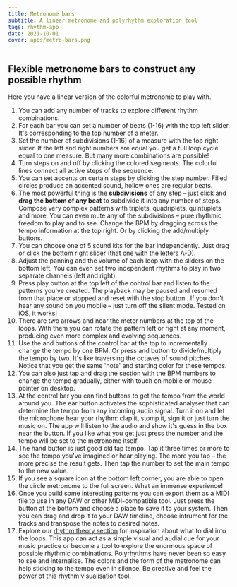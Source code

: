 ```yaml
---
title: Metronome bars
subtitle: A linear metronome and polyrhythm exploration tool
tags: rhythm-app
date: 2021-10-01
cover: apps/metro-bars.png
---
```



<beat-bars />

## Flexible metronome bars to construct any possible rhythm

Here you have a linear version of the colorful metronome to play with. 

1. You can add any number of tracks to explore different rhythm combinations.
2. For each bar you can set a number of beats (1-16) with the top left slider. It's corresponding to the top number of a meter.
3. Set the number of subdivisions (1-16) of a measure with the top right slider. If the left and right numbers are equal you get a full loop cycle equal to one measure. But many more combinations are possible!
4. Turn steps on and off by clicking the colored segments. The colorful lines connect all active steps of the sequence.
5. You can set accents on certain steps by clicking the step number. Filled circles produce an accented sound, hollow ones are regular beats.
6. The most powerful thing is the **subdivisions** of any step – just click and **drag the bottom of any beat** to subdivide it into any number of steps. Compose very complex patterns with triplets, quadriplets, quintuplets and more. You can even mute any of the subdivisions – pure rhythmic freedom to play and to see. Change the BPM by dragging across the tempo information at the top right. Or by clicking the add/multiply buttons.
7. You can choose one of 5 sound kits for the bar independently. Just drag or click the bottom right slider (that one with the letters A-D). 
8. Adjust the panning <mdi-pan-horizontal /> and the volume <la-volume-up /> of each loop with the sliders on the bottom left. You can even set two independent rhythms to play in two separate channels (left and right).
9. Press play button <la-play /> at the top left of the control bar and listen to the patterns you've created. The playback may be paused <la-pause /> and resumed from that place or stopped and reset with the stop button <la-stop />. If you don't hear any sound on you mobile – just turn off the silent mode. Tested on iOS, it works!
10. There are two arrows <la-angle-left /> and <la-angle-right /> near the meter numbers at the top of the loops. With them you can rotate the pattern left or right at any moment, producing even more complex and evolving sequences.
11. Use the <la-minus /> and <la-plus /> buttons of the control bar at the top to incrementally change the tempo by one BPM. Or press <la-slash /> and <la-times /> button to divide/multiply the tempo by two. It's like traversing the octaves of sound pitches. Notice that you get the same 'note' and starting color for these tempos.
12. You can also just tap and drag the section with the BPM numbers to change the tempo gradually, either with touch on mobile or mouse pointer on desktop.
13. At the control bar you can find buttons to get the tempo from the world around you. The ear button <tabler-ear /> activates the sophisticated analyser that can determine the tempo from any incoming audio signal. Turn it on and let the microphone hear your rhythm: clap it, stomp it, sign it or just turn the music on. The app will listen to the audio and show it's guess in the box near the <tabler-ear /> button. If you like what you get just press the number and the tempo will be set to the metronome itself.
14. The hand button <fluent-tap-double-20-regular /> is just good old tap tempo. Tap it three times or more to see the tempo you've imagined or hear playing. The more you tap – the more precise the result gets. Then tap the number to set the main tempo to the new value.
15. If you see a square icon <la-expand /> at the bottom left corner, you are able to open the circle metronome to the full screen. What an immense experience!
16. Once you build some interesting patterns you can export them as a MIDI file to use in any DAW or other MIDI-compatible tool. Just press the <la-file-download /> button at the bottom and choose a place to save it to your system. Then you can drag and drop it to your DAW timeline, choose intrument for the tracks and transpose the notes to desired notes.
17. Explore our [rhythm theory section](/theory/rhythm/) for inspiration about what to dial into the loops. This app can act as a simple visual and audial cue for your music practice or become a tool to explore the enormous space of possible rhythmic combinations. Polyrhythms have never been so easy to see and internalise. The colors and the form of the metronome can help sticking to the tempo even in silence. Be creative and feel the power of this rhythm visualisation tool.

